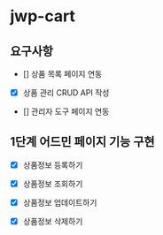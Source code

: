 # jwp-cart

## 요구사항
- [] 상품 목록 페이지 연동
- [X] 상품 관리 CRUD API 작성
- [] 관리자 도구 페이지 연동


## 1단계 어드민 페이지 기능 구현
 - [X] 상품정보 등록하기
 - [X] 상품정보 조회하기
 - [X] 상품정보 업데이트하기
 - [X] 상품정보 삭제하기

